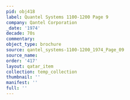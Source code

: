 ```yaml
---
pid: obj418
label: Quantel Systems 1100-1200 Page 9
company: Qantel Corporation
_date: '1974'
decade: 70s
commentary: 
object_type: brochure
source: qantel_systems-1100-1200_1974_Page_09
source_name: 
order: '417'
layout: qatar_item
collection: temp_collection
thumbnail: ''
manifest: ''
full: ''
---
```

